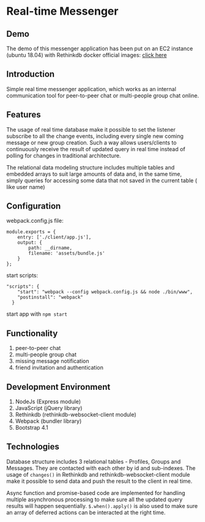 # Real-time Messenger

## Demo
The demo of this messenger application has been put on an EC2 instance (ubuntu 18.04) with Rethinkdb docker official images: 
[click here](http://18.218.221.72) 

## Introduction
Simple real time messenger application, which works as an internal communication tool for peer-to-peer chat or multi-people 
group chat online. 

## Features
The usage of real time database make it possible to set the listener subscribe to all the change events, 
including every single new coming message or new group creation. Such a way allows users/clients to continuously receive the result 
of updated query in real time instead of polling for changes in traditional architecture.

The relational data modeling structure includes multiple tables and embedded arrays to suit large amounts of data and, 
in the same time, simply queries for accessing some data that not saved in the current table ( like user name)

## Configuration
webpack.config.js file:
```
module.exports = {
    entry: ['./client/app.js'],
    output: {
        path: __dirname,
        filename: 'assets/bundle.js'
    }
};
```
start scripts:
```
"scripts": {
    "start": "webpack --config webpack.config.js && node ./bin/www",
    "postinstall": "webpack"
  }
```
start app with ``npm start``
## Functionality
1. peer-to-peer chat
2. multi-people group chat
3. missing message notification
4. friend invitation and authentication

## Development Environment
1. NodeJs (Express module)
2. JavaScript (jQuery library)
3. Rethinkdb (rethinkdb-websocket-client module)
4. Webpack (bundler library)
5. Bootstrap 4.1 

## Technologies

Database structure includes 3 relational tables - Profiles, Groups and Messages. They are contacted with each other by id
and sub-indexes. The usage of `changes()` in Rethinkdb and rethinkdb-websocket-client module make it possible to send data 
and push the result to the client in real time.

Async function and promise-based code are implemented for handling multiple asynchronous processing to make sure all the 
updated query results will happen sequentially. `$.when().apply()` is also used to make sure an array of deferred actions
can be interacted at the right time.









